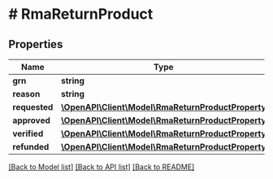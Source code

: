 # # RmaReturnProduct


## Properties 


Name | Type | Description | Notes
------------ | ------------- | ------------- | -------------
**grn**| **string** |   | [optional]
**reason**| **string** |   | [optional]
**requested**| [**\OpenAPI\Client\Model\RmaReturnProductProperty**](RmaReturnProductProperty.md) |   | [optional]
**approved**| [**\OpenAPI\Client\Model\RmaReturnProductProperty**](RmaReturnProductProperty.md) |   | [optional]
**verified**| [**\OpenAPI\Client\Model\RmaReturnProductProperty**](RmaReturnProductProperty.md) |   | [optional]
**refunded**| [**\OpenAPI\Client\Model\RmaReturnProductProperty**](RmaReturnProductProperty.md) |   | [optional]


[[Back to Model list]](../../README.md#models) [[Back to API list]](../../README.md#endpoints) [[Back to README]](../../README.md)

